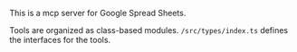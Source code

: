 This is a mcp server for Google Spread Sheets.

Tools are organized as class-based modules.
`/src/types/index.ts` defines the interfaces for the tools.
